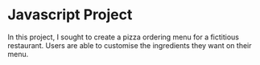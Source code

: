 # Javascript Project
In this project, I sought to create a pizza ordering menu for a fictitious restaurant. Users are able to customise the ingredients they want on their menu. 
